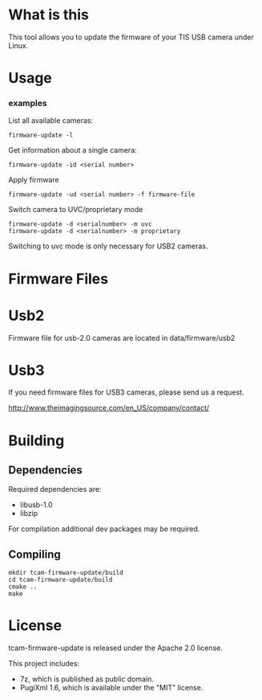 

# What is this

This tool allows you to update the firmware of your TIS USB camera under Linux.

# Usage

### examples

List all available cameras:

```
firmware-update -l
```

Get information about a single camera:

```
firmware-update -id <serial number>
```

Apply firmware

```
firmware-update -ud <serial number> -f firmware-file
```

Switch camera to UVC/proprietary mode

```
firmware-update -d <serialnumber> -m uvc
firmware-update -d <serialnumber> -m proprietary
```

Switching to uvc mode is only necessary for USB2 cameras.

# Firmware Files

# Usb2

Firmware file for usb-2.0 cameras are located in data/firmware/usb2

# Usb3

If you need firmware files for USB3 cameras,
please send us a request.

http://www.theimagingsource.com/en_US/company/contact/

# Building

## Dependencies

Required dependencies are:

- libusb-1.0
- libzip

For compilation additional dev packages may be required.

## Compiling

```
mkdir tcam-firmware-update/build
cd tcam-firmware-update/build
cmake ..
make
```

# License

tcam-firmware-update is released under the Apache 2.0 license.

This project includes:
- 7z, which is published as public domain.
- PugiXml 1.6, which is available under the "MIT" license.
